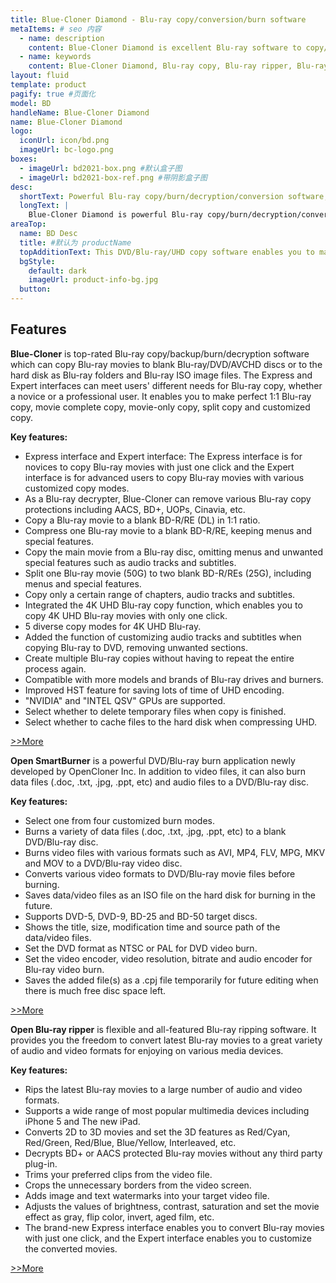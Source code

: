 ```yaml
---
title: Blue-Cloner Diamond - Blu-ray copy/conversion/burn software
metaItems: # seo 内容
  - name: description
    content: Blue-Cloner Diamond is excellent Blu-ray software to copy/burn/convert Blu-ray movies. It contains Blue-Cloner, Open SmartBurner and Open Blu-ray ripper.
  - name: keywords
    content: Blue-Cloner Diamond, Blu-ray copy, Blu-ray ripper, Blu-ray burner
layout: fluid
template: product
pagify: true #页面化
model: BD
handleName: Blue-Cloner Diamond
name: Blue-Cloner Diamond
logo:
  iconUrl: icon/bd.png
  imageUrl: bc-logo.png
boxes:
  - imageUrl: bd2021-box.png #默认盒子图
  - imageUrl: bd2021-box-ref.png #带阴影盒子图
desc:
  shortText: Powerful Blu-ray copy/burn/decryption/conversion software, with all the features of Blue-Cloner, Open Blu-ray ripper and Open SmartBurner.
  longText: |
    Blue-Cloner Diamond is powerful Blu-ray copy/burn/decryption/conversion software. It has all the features of Blue-Cloner plus the ability to burn data/video files to DVD or Blu-ray discs and rip Blu-ray movies to various video and audio formats for enjoying on popular media devices. It enables you to copy Blu-ray/4K UHD movies to blank Blu-ray discs or to the hard disk and convert 2D movies to 3D format. Besides, you can convert video files to DVD/Blu-ray video format for playback on various DVD/Blu-ray players. Give it a try and you'll find your ideal multimedia solution!
areaTop:
  name: BD Desc
  title: #默认为 productName
  topAdditionText: This DVD/Blu-ray/UHD copy software enables you to make perfect 1:1 copy of your favorite videos.
  bgStyle: 
    default: dark
    imageUrl: product-info-bg.jpg
  button: 
---
```



## Features

**Blue-Cloner** is top-rated Blu-ray copy/backup/burn/decryption software which can copy Blu-ray movies to blank Blu-ray/DVD/AVCHD discs or to the hard disk as Blu-ray folders and Blu-ray ISO image files. The Express and Expert interfaces can meet users' different needs for Blu-ray copy, whether a novice or a professional user. It enables you to make perfect 1:1 Blu-ray copy, movie complete copy, movie-only copy, split copy and customized copy.

**Key features:**

*   Express interface and Expert interface: The Express interface is for novices to copy Blu-ray movies with just one click and the Expert interface is for advanced users to copy Blu-ray movies with various customized copy modes.
*   As a Blu-ray decrypter, Blue-Cloner can remove various Blu-ray copy protections including AACS, BD+, UOPs, Cinavia, etc.
*   Copy a Blu-ray movie to a blank BD-R/RE (DL) in 1:1 ratio.
*   Compress one Blu-ray movie to a blank BD-R/RE, keeping menus and special features.
*   Copy the main movie from a Blu-ray disc, omitting menus and unwanted special features such as audio tracks and subtitles.
*   Split one Blu-ray movie (50G) to two blank BD-R/REs (25G), including menus and special features.
*   Copy only a certain range of chapters, audio tracks and subtitles.
*   Integrated the 4K UHD Blu-ray copy function, which enables you to copy 4K UHD Blu-ray movies with only one click.
*   5 diverse copy modes for 4K UHD Blu-ray.
*   Added the function of customizing audio tracks and subtitles when copying Blu-ray to DVD, removing unwanted sections.
*   Create multiple Blu-ray copies without having to repeat the entire process again.
*   Compatible with more models and brands of Blu-ray drives and burners.
*   Improved HST feature for saving lots of time of UHD encoding.
*   "NVIDIA" and "INTEL QSV" GPUs are supported.
*   Select whether to delete temporary files when copy is finished.
*   Select whether to cache files to the hard disk when compressing UHD.

[&gt;&gt;More](https://www.opencloner.com/blue-cloner.html)

**Open SmartBurner** is a powerful DVD/Blu-ray burn application newly developed by OpenCloner Inc. In addition to video files, it can also burn data files (.doc, .txt, .jpg, .ppt, etc) and audio files to a DVD/Blu-ray disc.

**Key features:**

*   Select one from four customized burn modes.
*   Burns a variety of data files (.doc, .txt, .jpg, .ppt, etc) to a blank DVD/Blu-ray disc.
*   Burns video files with various formats such as AVI, MP4, FLV, MPG, MKV and MOV to a DVD/Blu-ray video disc.
*   Converts various video formats to DVD/Blu-ray movie files before burning.
*   Saves data/video files as an ISO file on the hard disk for burning in the future.
*   Supports DVD-5, DVD-9, BD-25 and BD-50 target discs.
*   Shows the title, size, modification time and source path of the data/video files.
*   Set the DVD format as NTSC or PAL for DVD video burn.
*   Set the video encoder, video resolution, bitrate and audio encoder for Blu-ray video burn.
*   Saves the added file(s) as a .cpj file temporarily for future editing when there is much free disc space left.

[&gt;&gt;More](https://www.opencloner.com/open-smartburner.html)

**Open Blu-ray ripper** is flexible and all-featured Blu-ray ripping software. It provides you the freedom to convert latest Blu-ray movies to a great variety of audio and video formats for enjoying on various media devices.

**Key features:**

*   Rips the latest Blu-ray movies to a large number of audio and video formats.
*   Supports a wide range of most popular multimedia devices including iPhone 5 and The new iPad.
*   Converts 2D to 3D movies and set the 3D features as Red/Cyan, Red/Green, Red/Blue, Blue/Yellow, Interleaved, etc.
*   Decrypts BD+ or AACS protected Blu-ray movies without any third party plug-in.
*   Trims your preferred clips from the video file.
*   Crops the unnecessary borders from the video screen.
*   Adds image and text watermarks into your target video file.
*   Adjusts the values of brightness, contrast, saturation and set the movie effect as gray, flip color, invert, aged film, etc.
*   The brand-new Express interface enables you to convert Blu-ray movies with just one click, and the Expert interface enables you to customize the converted movies.

[&gt;&gt;More](https://www.opencloner.com/open-blu-ray-ripper.html)
